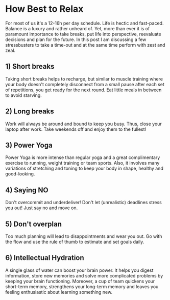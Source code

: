 # How Best to Relax

For most of us it's a 12-16h per day schedule. Life is hectic and fast-paced. Balance is a luxury and rather unheard of. Yet, more than ever it is of paramount importance to take breaks, put life into perspective, reevaluate decisions and plan for the future. In this post I am discussing a few stressbusters to take a time-out and at the same time perform with zest and zeal.

## 1) Short breaks

Taking short breaks helps to recharge, but similar to muscle training where your body doesn't completely disconnect from a small pause after each set of repetitions, you get ready for the next round. Eat little meals in between to avoid starving.

## 2) Long breaks

Work will always be around and bound to keep you busy. Thus, close your laptop after work. Take weekends off and enjoy them to the fullest!

## 3) Power Yoga

Power Yoga is more intense than regular yoga and a great complimentary exercise to running, weight training or team sports. Also, it involves many variations of stretching and toning to keep your body in shape, healthy and good-looking.

## 4) Saying NO

Don't overcommit and underdeliver! Don't let (unrealistic) deadlines stress you out! Just say no and move on.

## 5) Don't overplan

Too much planning will lead to disappointments and wear you out. Go with the flow and use the rule of thumb to estimate and set goals daily.

## 6) Intellectual Hydration

A single glass of water can boost your brain power. It helps you digest information, store new memories and solve more complicated problems by keeping your brain functioning. Moreover, a cup of team quickens your short-term memory, strengthens your long-term memory and leaves you feeling enthusiastic about learning something new.
